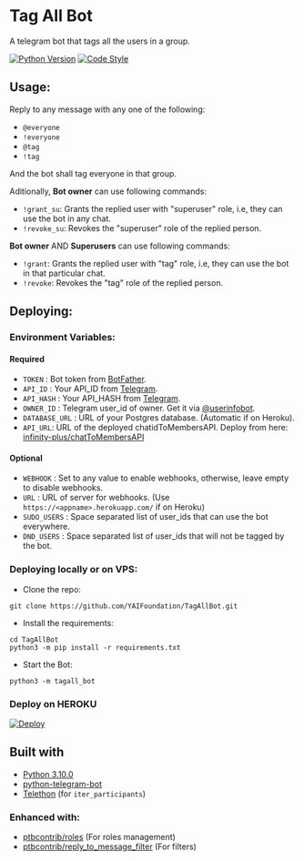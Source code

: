 # Tag All Bot

A telegram bot that tags all the users in a group.

[![Python Version](https://img.shields.io/badge/python-3.10.0-blue.svg)](https://www.python.org/)
[![Code Style](https://img.shields.io/badge/code%20style-black-000000.svg)](https://github.com/psf/black)

## Usage:

Reply to any message with any one of the following:
* `@everyone`
* `!everyone`
* `@tag`
* `!tag`

And the bot shall tag everyone in that group.

Aditionally, **Bot owner** can use following commands:
* `!grant_su`: Grants the replied user with "superuser" role, i.e, they can use the bot in any chat.
* `!revoke_su`: Revokes the "superuser" role of the replied person.

**Bot owner** AND **Superusers** can use following commands:
* `!grant`: Grants the replied user with "tag" role, i.e, they can use the bot in that particular chat.
* `!revoke`: Revokes the "tag" role of the replied person.

## Deploying:

### Environment Variables:

#### Required

 - `TOKEN` : Bot token from [BotFather](https://t.me/Botfather).
 - `API_ID` : Your API_ID from [Telegram](https://my.telegram.org).
 - `API_HASH` : Your API_HASH from [Telegram](https://my.telegram.org).
 - `OWNER_ID` : Telegram user_id of owner. Get it via [@userinfobot](https://t.me/userinfobot).
 - `DATABASE_URL` : URL of your Postgres database. (Automatic if on Heroku).
 - `API_URL`: URL of the deployed chatidToMembersAPI. Deploy from here: [infinity-plus/chatToMembersAPI](https://github.com/infinity-plus/chatidToMembersAPI)

#### Optional

 - `WEBHOOK` : Set to any value to enable webhooks, otherwise, leave empty to disable webhooks.
 - `URL` : URL of server for webhooks. (Use `https://<appname>.herokuapp.com/` if on Heroku)
 - `SUDO_USERS` : Space separated list of user_ids that can use the bot everywhere.
 - `DND_USERS` : Space separated list of user_ids that will not be tagged by the bot.

### Deploying locally or on VPS:

* Clone the repo:

```
git clone https://github.com/YAIFoundation/TagAllBot.git
```

* Install the requirements:

```
cd TagAllBot
python3 -m pip install -r requirements.txt
```

* Start the Bot:

```
python3 -m tagall_bot
```

### Deploy on HEROKU

[![Deploy](https://www.herokucdn.com/deploy/button.svg)](https://heroku.com/deploy)

## Built with

* [Python 3.10.0](https://www.python.org/)
* [python-telegram-bot](https://github.com/python-telegram-bot/python-telegram-bot/)
* [Telethon](https://github.com/LonamiWebs/Telethon) (for `iter_participants`)

### Enhanced with:

* [ptbcontrib/roles](https://github.com/python-telegram-bot/ptbcontrib/tree/main/ptbcontrib/roles) (For roles management)
* [ptbcontrib/reply_to_message_filter](https://github.com/python-telegram-bot/ptbcontrib/tree/main/ptbcontrib/reply_to_message_filter) (For filters)
